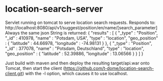 location-search-server
======================

Servlet running on tomcat to serve location search requests.
Responds to: http://localhost:8080/api/v1/suggest/position/en/name/[search_parameter]
Always the same json String is returned:
{
  "results" : [ {
    "_type" : "Position",
    "_id" : 410978,
    "name" : "Potsdam, USA",
    "type" : "location",
    "geo_position" : {
        "latitude" : 44.66978,
        "longitude" : -74.98131
      }
  }, {
    "_type" : "Position",
    "_id" : 377078,
    "name" : "Potsdam, Deutschland",
    "type" : "location",
    "geo_position" : {
        "latitude" : 52.39886,
        "longitude" : 13.06566
      }   } ]
}

Just build with maven and then deploy the resulting target/api.war onto Tomcat,
then start the client (https://github.com/t-dome/location-search-client.git)
with the -l option, which causes it to use localhost.






